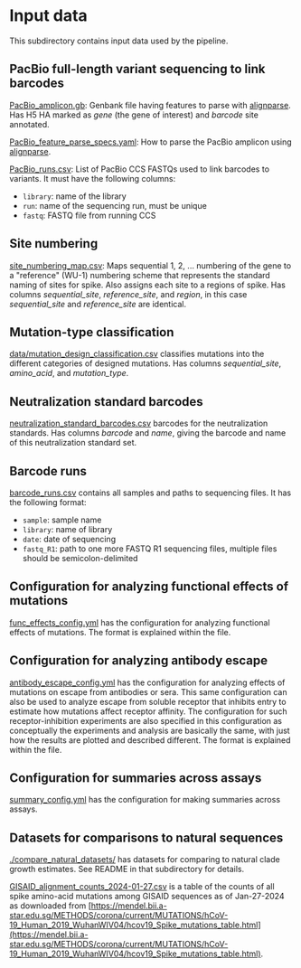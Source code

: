 # Input data
This subdirectory contains input data used by the pipeline.

## PacBio full-length variant sequencing to link barcodes

[PacBio_amplicon.gb](PacBio_amplicon.gb): Genbank file having features to parse with [alignparse](https://jbloomlab.github.io/alignparse/). Has H5 HA marked as *gene* (the gene of interest) and *barcode* site annotated.

[PacBio_feature_parse_specs.yaml](PacBio_feature_parse_specs.yaml): How to parse the PacBio amplicon using [alignparse](https://jbloomlab.github.io/alignparse/).

[PacBio_runs.csv](PacBio_runs.csv): List of PacBio CCS FASTQs used to link barcodes to variants.
It must have the following columns:

 - `library`: name of the library
 - `run`: name of the sequencing run, must be unique
 - `fastq`: FASTQ file from running CCS

## Site numbering
[site_numbering_map.csv](site_numbering_map.csv): Maps sequential 1, 2, ... numbering of the gene to a "reference" (WU-1) numbering scheme that represents the standard naming of sites for spike.
Also assigns each site to a regions of spike.
Has columns *sequential_site*, *reference_site*, and *region*, in this case *sequential_site* and *reference_site* are identical.

## Mutation-type classification
[data/mutation_design_classification.csv](data/mutation_design_classification.csv) classifies mutations into the different categories of designed mutations.
Has columns *sequential_site*, *amino_acid*, and *mutation_type*.

## Neutralization standard barcodes
[neutralization_standard_barcodes.csv](neutralization_standard_barcodes.csv) barcodes for the neutralization standards.
Has columns *barcode* and *name*, giving the barcode and name of this neutralization standard set.

## Barcode runs
[barcode_runs.csv](barcode_runs.csv) contains all samples and paths to sequencing files. It has the following format:

 - `sample`: sample name
 - `library`: name of library
 - `date`: date of sequencing
 - `fastq_R1`: path to one more FASTQ R1 sequencing files, multiple files should be semicolon-delimited

## Configuration for analyzing functional effects of mutations
[func_effects_config.yml](func_effects_config.yml) has the configuration for analyzing functional effects of mutations.
The format is explained within the file.

## Configuration for analyzing antibody escape
[antibody_escape_config.yml](antibody_escape_config.yml) has the configuration for analyzing effects of mutations on escape from antibodies or sera.
This same configuration can also be used to analyze escape from soluble receptor that inhibits entry to estimate how mutations affect receptor affinity.
The configuration for such receptor-inhibition experiments are also specified in this configuration as conceptually the experiments and analysis are basically the same, with just how the results are plotted and described different.
The format is explained within the file.

## Configuration for summaries across assays
[summary_config.yml](summary_config.yml) has the configuration for making summaries across assays.

## Datasets for comparisons to natural sequences
[./compare_natural_datasets/](compare_natural_datasets) has datasets for comparing to natural clade growth estimates. See README in that subdirectory for details.

[GISAID_alignment_counts_2024-01-27.csv](GISAID_alignment_counts_2024-01-27.csv) is a table of the counts of all spike amino-acid mutations among GISAID sequences as of Jan-27-2024 as downloaded from [https://mendel.bii.a-star.edu.sg/METHODS/corona/current/MUTATIONS/hCoV-19_Human_2019_WuhanWIV04/hcov19_Spike_mutations_table.html](https://mendel.bii.a-star.edu.sg/METHODS/corona/current/MUTATIONS/hCoV-19_Human_2019_WuhanWIV04/hcov19_Spike_mutations_table.html).
